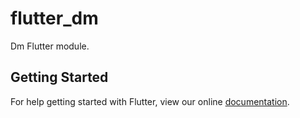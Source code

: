# flutter_dm

Dm Flutter module.

## Getting Started

For help getting started with Flutter, view our online
[documentation](https://flutter.io/).

